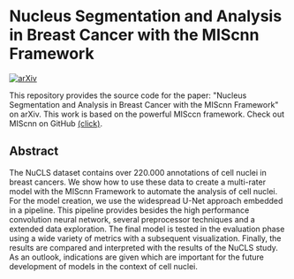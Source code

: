 # Nucleus Segmentation and Analysis in Breast Cancer with the MIScnn Framework

[![arXiv](https://img.shields.io/badge/arXiv-2206.08182-b31b1b.svg?style=for-the-badge)](https://arxiv.org/abs/2206.08182)

This repository provides the source code for the paper: "Nucleus Segmentation and Analysis in Breast Cancer with the MIScnn Framework" on arXiv. This work is based on the powerful MISccn framework. Check out MIScnn on GitHub [(click)](https://github.com/frankkramer-lab/MIScnn).

## Abstract
The NuCLS dataset contains over 220.000 annotations of cell nuclei in breast cancers. We show how to use these data to create a multi-rater model with the MIScnn Framework to automate the analysis of cell nuclei. For the model creation, we use the widespread U-Net approach embedded in a pipeline. This pipeline provides besides the high performance convolution neural network, several preprocessor techniques and a extended data exploration. The final model is tested in the evaluation phase using a wide variety of metrics with a subsequent visualization. Finally, the results are compared and interpreted with the results of the NuCLS study. As an outlook, indications are given which are important for the future development of models in the context of cell nuclei.
